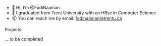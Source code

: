 - 👋 Hi, I’m @FadiNaaman
- 👀 I graduated from Trent University with an HBsc in Computer Science
- 📫 You can reach me by email: fadinaaman@trentu.ca

Projects:

... to be completed

<!---
FadiNaaman/FadiNaaman is a ✨ special ✨ repository because its `README.md` (this file) appears on your GitHub profile.
You can click the Preview link to take a look at your changes.
--->
